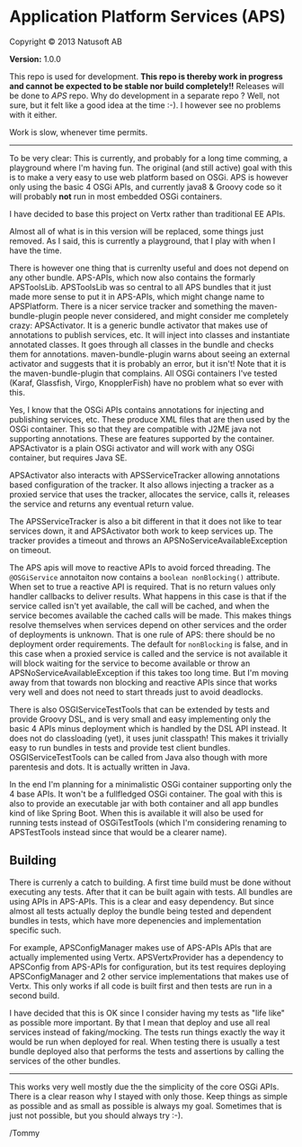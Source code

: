 # Application Platform Services (APS)

Copyright © 2013 Natusoft AB

__Version:__ 1.0.0

This repo is used for development. __This repo is thereby work in progress and cannot be expected to be stable nor build completely!!__ Releases will be done to _APS_ repo. Why do development in a separate repo ? Well, not sure, but it felt like a good idea at the time :-). I however see no problems with it either.

Work is slow, whenever time permits.

---

To be very clear: This is currently, and probably for a long time comming, a playground where I'm having fun. The original (and still active) goal with this is to make a very easy to use web platform based on OSGi. APS is however only using the basic 4 OSGi APIs, and currently java8 & Groovy code so it will probably **not** run in most embedded OSGi containers.

I have decided to base this project on Vertx rather than traditional EE APIs.

Almost all of what is in this version will be replaced, some things just removed. As I said, this is currently a playground, that I play with when I have the time.

There is however one thing that is currenlty useful and does not depend on any other bundle. APS-APIs, which now also contains the formarly APSToolsLib. APSToolsLib was so central to all APS bundles that it just made more sense to put it in APS-APIs, which might change name to APSPlatform. There is a nicer service tracker and something the maven-bundle-plugin people never considered, and might consider me completely crazy: APSActivator. It is a generic bundle activator that makes use of annotations to publish services, etc. It will inject into classes and instantiate annotated classes. It goes through all classes in the bundle and checks them for annotations. maven-bundle-plugin warns about seeing an external activator and suggests that it is probably an error, but it isn't! Note that it is the maven-bundle-plugin that complains. All OSGi containers I've tested (Karaf, Glassfish, Virgo, KnopplerFish) have no problem what so ever with this.

Yes, I know that the OSGi APIs contains annotations for injecting and publishing services, etc. These produce XML files that are then used by the OSGi container. This so that they are compatible with J2ME java not supporting annotations. These are features supported by the container. APSActivator is a plain OSGi activator and will work with any OSGi container, but requires Java SE.

APSActivator also interacts with APSServiceTracker allowing annotations based configuration of the tracker. It also allows injecting a tracker as a proxied service that uses the tracker, allocates the service, calls it, releases the service and returns any eventual return value.   

The APSServiceTracker is also a bit different in that it does not like to tear services down, it and APSActivator both work to keep services up. The tracker provides a timeout and throws an APSNoServiceAvailableException on timeout.

The APS apis will move to reactive APIs to avoid forced threading. The `@OSGiService` annotaiton now contains a `boolean nonBlocking()` attribute. When set to true a reactive API is required. That is no return values only handler callbacks to deliver results. What happens in this case is that if the service called isn't yet available, the call will be cached, and when the service becomes available the cached calls will be made. This makes things resolve themselves when services depend on other services and the order of deployments is unknown. That is one rule of APS: there should be no deployment order requirements. The default for `nonBlocking` is false, and in this case when a proxied service is called and the service is not available it will block waiting for the service to become available or throw an APSNoServiceAvailableException if this takes too long time. But I'm moving away from that towards non blocking and reactive APIs since that works very well and does not need to start threads just to avoid deadlocks.

There is also OSGIServiceTestTools that can be extended by tests and provide Groovy DSL, and is very small and easy implementing only the basic 4 APIs minus deployment which is handled by the DSL API instead. It does not do classloading (yet), it uses junit classpath! This makes it trivially easy to run bundles in tests and provide test client bundles. OSGIServiceTestTools can be called from Java also though with more parentesis and dots. It is actually written in Java.

In the end I'm planning for a minimalistic OSGi container supporting only the 4 base APIs. It won't be a fullfledged OSGi container. The goal with this is also to provide an executable jar with both container and all app bundles kind of like Spring Boot. When this is available it will also be used for running tests instead of OSGiTestTools (which I'm considering renaming to APSTestTools instead since that would be a clearer name).

## Building

There is currenly a catch to building. A first time build must be done without executing any tests. After that it can be built again with tests. All bundles are using APIs in APS-APIs. This is a clear and easy dependency. But since almost all tests actually deploy the bundle being tested and dependent bundles in tests, which have more depenencies and implementation specific such.

For example, APSConfigManager makes use of APS-APIs APIs that are actually implemented using Vertx. APSVertxProvider has a dependency to APSConfig from APS-APIs for configuration, but its test requires deploying APSConfigManager and 2 other service implementations that makes use of Vertx. This only works if all code is built first and then tests are run in a second build.

I have decided that this is OK since I consider having my tests as "life like" as possible more important. By that I mean that deploy and use all real services instead of faking/mocking. The tests run things exactly the way it would be run when deployed for real. When testing there is usually a test bundle deployed also that performs the tests and assertions by calling the services of the other bundles.

----

This works very well mostly due the the simplicity of the core OSGi APIs. There is a clear reason why I stayed with only those. Keep things as simple as possible and as small as possible is always my goal. Sometimes that is just not possible, but you should always try :-).

/Tommy
